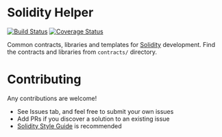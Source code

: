# Solidity Helper
[![Build Status](https://travis-ci.org/dulguunbatmunkh/solidity-helper.svg?branch=master)](https://travis-ci.org/dulguunbatmunkh/solidity-helper)
[![Coverage Status](https://coveralls.io/repos/github/dulguunbatmunkh/solidity-helper/badge.svg?branch=master)](https://coveralls.io/github/dulguunbatmunkh/solidity-helper?branch=master)

Common contracts, libraries and templates for [Solidity](https://github.com/ethereum/solidity) development.
Find the contracts and libraries from `contracts/` directory.

# Contributing
Any contributions are welcome!

- See Issues tab, and feel free to submit your own issues
- Add PRs if you discover a solution to an existing issue
- [Solidity Style Guide](http://solidity.readthedocs.io/en/develop/style-guide.html) is recommended
